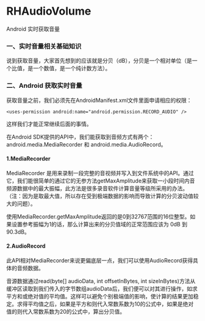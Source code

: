 # RHAudioVolume
Android 实时获取音量


### 一、实时音量相关基础知识
说到获取音量，大家首先想到的应该就是分贝（dB），分贝是一个相对单位（是一个比值，是一个数值，是一个纯计数方法）。


### 二、Android 获取实时音量
获取音量之前，我们必须先在AndroidManifest.xml文件里面申请相应的权限：
```
<uses-permission android:name="android.permission.RECORD_AUDIO" />
```

这样我们才能正常继续后面的事情。

在Android SDK提供的API中，我们能获取到音频方式有两个：android.media.MediaRecorder 和 android.media.AudioRecord。

#### 1.MediaRecorder
MediaRecorder 是用来录制一段完整的音视频并写入到文件系统中的API。通过它，我们能很简单的通过它的无参方法getMaxAmplitude来获取一小段时间内音频源数据中的最大振幅，此方法是很多录音软件计算音量等级所采用的办法。（注：因为是取最大值，所以存在受到极端数据的影响而导致计算的分贝波动值较大的问题）。

使用MediaRecorder.getMaxAmplitude返回的是0到32767范围的16位整型。如果设置参考振幅为1的话，那么计算出来的分贝值域的正常范围应该为 0dB 到 90.3dB。


#### 2.AudioRecord
此API相对MediaRecorder来说更偏底层一点，我们可以使用AudioRecord获得具体的音频数据。

音源数据通过read(byte[] audioData, int offsetInBytes, int sizeInBytes)方法从缓冲区读取到我们传入的字节数组audioData后，我们便可以对其进行操作，如求平方和或绝对值的平均值。这样可以避免个别极端值的影响，使计算的结果更加稳定。求得平均值之后，如果是平方和则代入常数系数为10的公式中，如果是绝对值的则代入常数系数为20的公式中，算出分贝值。

